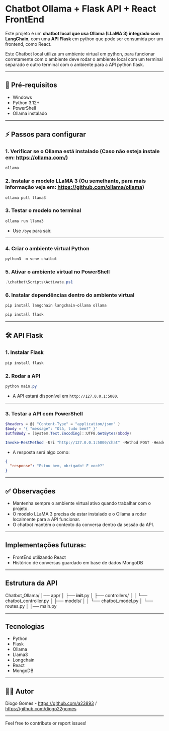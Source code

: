 # Chatbot Ollama + Flask API + React FrontEnd

Este projeto é um **chatbot local que usa Ollama (LLaMA 3) integrado com LangChain**, com uma **API Flask** em python que pode ser consumida por um frontend, como React.

Este Chatbot local utiliza um ambiente virtual em python, para funcionar corretamente com o ambiente deve rodar o ambiente local com um terminal separado e outro terminal com o ambiente para a API python flask.

---

## 🚀 Pré-requisitos

- Windows
- Python 3.12+
- PowerShell
- Ollama instalado

---

## ⚡ Passos para configurar

### 1. Verificar se o Ollama está instalado (Caso não esteja instale em: https://ollama.com/)
```powershell
ollama
```

### 2. Instalar o modelo LLaMA 3 (Ou semelhante, para mais informação veja em: https://github.com/ollama/ollama)
```powershell
ollama pull llama3
```

### 3. Testar o modelo no terminal
```powershell
ollama run llama3
```
- Use `/bye` para sair.

---

### 4. Criar o ambiente virtual Python
```powershell
python3 -m venv chatbot
```

### 5. Ativar o ambiente virtual no PowerShell
```powershell
.\chatbot\Scripts\Activate.ps1
```

### 6. Instalar dependências dentro do ambiente virtual
```powershell
pip install langchain langchain-ollama ollama

pip install flask
```

---

## 🛠 API Flask

### 1. Instalar Flask
```powershell
pip install flask
```

### 2. Rodar a API
```powershell
python main.py
```
- A API estará disponível em `http://127.0.0.1:5000`.

---

### 3. Testar a API com PowerShell
```powershell
$headers = @{ "Content-Type" = "application/json" }
$body = '{ "message": "Olá, tudo bem?" }'
$utf8Body = [System.Text.Encoding]::UTF8.GetBytes($body)

Invoke-RestMethod -Uri "http://127.0.0.1:5000/chat" -Method POST -Headers $headers -Body $utf8Body
```

- A resposta será algo como:
```json
{
  "response": "Estou bem, obrigado! E você?"
}
```

---

## ✅ Observações

- Mantenha sempre o ambiente virtual ativo quando trabalhar com o projeto.
- O modelo LLaMA 3 precisa de estar instalado e o Ollama a rodar localmente para a API funcionar.
- O chatbot mantém o contexto da conversa dentro da sessão da API.

--- 

##  Implementações futuras:

- FrontEnd utilizando React
- Histórico de conversas guardado em base de dados MongoDB

---

## Estrutura da API 

Chatbot_Ollama/
│── app/
│   ├── __init__.py
│   ├── controllers/
│   │   └── chatbot_controller.py
│   ├── models/
│   │   └── chatbot_model.py
│   └── routes.py
│
│── main.py

---

## Tecnologias

- Python
- Flask
- Ollama
- Llama3
- Longchain
- React
- MongoDB

---

## 👨‍💻 Autor

Diogo Gomes - https://github.com/a23893 / https://github.com/diogo22gomes

---

Feel free to contribute or report issues!